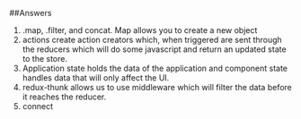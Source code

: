 ##Answers

1. .map, .filter, and concat. Map allows you to create a new object
2. actions create action creators which, when triggered are sent through the reducers which will do some javascript and return
an updated state to the store.
3. Application state holds the data of the application and component state handles data that will only affect the UI. 
4. redux-thunk allows us to use middleware which will filter the data before it reaches the reducer.
5. connect
